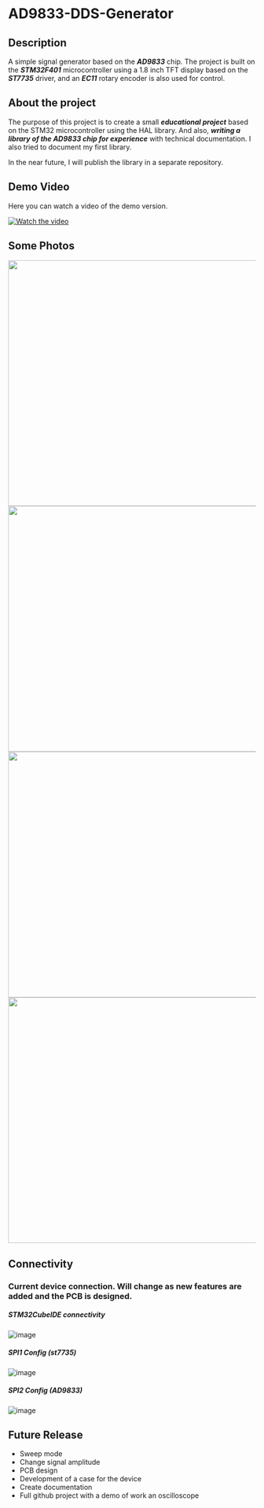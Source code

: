 # AD9833-DDS-Generator

## Description

A simple signal generator based on the ***AD9833*** chip. 
The project is built on the ***STM32F401*** microcontroller
using a 1.8 inch TFT display based on the ***ST7735*** driver, 
and an ***EC11*** rotary encoder is also used for control.

## About the project
The purpose of this project is to create a small ***educational 
project*** based on the STM32 microcontroller using the HAL library. 
And also, ***writing a library of the AD9833 chip for experience*** 
with technical documentation. I also tried to document my first library. 

In the near future, I will publish the library in a separate repository.

## Demo Video
Here you can watch a video of the demo version.

[![Watch the video](https://img.youtube.com/vi/vuJpcqhaOHE/maxresdefault.jpg)](https://youtu.be/vuJpcqhaOHE)

## Some Photos

<img src="https://user-images.githubusercontent.com/80352225/147411294-d064a6ac-9c03-4451-bf48-b480c6d194d0.png" width="700" height="500">
<img src="https://user-images.githubusercontent.com/80352225/147411301-9e7306ec-843a-4bc4-bdb0-118933c6111e.png" width="700" height="500">
<img src="https://user-images.githubusercontent.com/80352225/147411309-43c8c370-bd6c-4d15-a22b-6f7558e3a7e9.png" width="700" height="500">
<img src="https://user-images.githubusercontent.com/80352225/147411313-8d32928f-dfe4-4d12-9ad8-56a91a9bc07c.png" width="700" height="500">


## Connectivity
### Current device connection. Will change as new features are added and the PCB is designed.

##### STM32CubeIDE connectivity

![image](https://user-images.githubusercontent.com/80352225/147410584-d2469fcf-5edc-48b4-8d60-de47e59898d7.png)

##### SPI1 Config (st7735)

![image](https://user-images.githubusercontent.com/80352225/147410549-49b7d7c5-3afa-4f7c-831b-77b8127cbf8d.png)
##### SPI2 Config (AD9833)
![image](https://user-images.githubusercontent.com/80352225/147410534-360b5c84-5f3d-4516-9f32-1d134b7deae6.png)


## Future Release 
* Sweep mode
* Change signal amplitude
* PCB design
* Development of a case for the device
* Create documentation
* Full github project with a demo of work an oscilloscope
